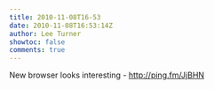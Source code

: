 ```yaml
---
title: 2010-11-08T16-53
date: 2010-11-08T16:53:14Z
author: Lee Turner
showtoc: false
comments: true
---
```


New browser looks interesting - http://ping.fm/JjBHN

